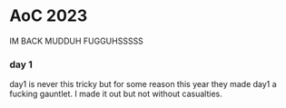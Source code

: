 # AoC 2023

IM BACK MUDDUH FUGGUHSSSSS

### day 1

day1 is never this tricky but for some reason this year they made day1 a fucking gauntlet. I made it out but not without casualties.
